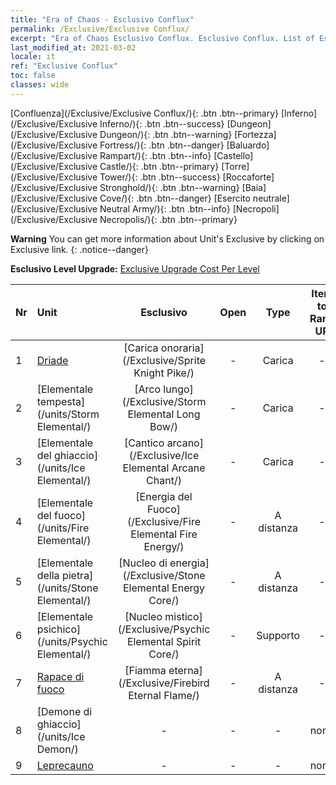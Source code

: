 ```yaml
---
title: "Era of Chaos - Esclusivo Conflux"
permalink: /Exclusive/Exclusive Conflux/
excerpt: "Era of Chaos Esclusivo Conflux. Esclusivo Conflux. List of Esclusivo Conflux in Era of Chaos"
last_modified_at: 2021-03-02
locale: it
ref: "Exclusive Conflux"
toc: false
classes: wide
---
```

 [Confluenza](/Exclusive/Exclusive Conflux/){: .btn .btn--primary} [Inferno](/Exclusive/Exclusive Inferno/){: .btn .btn--success} [Dungeon](/Exclusive/Exclusive Dungeon/){: .btn .btn--warning} [Fortezza](/Exclusive/Exclusive Fortress/){: .btn .btn--danger} [Baluardo](/Exclusive/Exclusive Rampart/){: .btn .btn--info} [Castello](/Exclusive/Exclusive Castle/){: .btn .btn--primary} [Torre](/Exclusive/Exclusive Tower/){: .btn .btn--success} [Roccaforte](/Exclusive/Exclusive Stronghold/){: .btn .btn--warning} [Baia](/Exclusive/Exclusive Cove/){: .btn .btn--danger} [Esercito neutrale](/Exclusive/Exclusive Neutral Army/){: .btn .btn--info} [Necropoli](/Exclusive/Exclusive Necropolis/){: .btn .btn--primary} 

**Warning** You can get more information about Unit's Exclusive by clicking on Exclusive link. 
{: .notice--danger}

 **Esclusivo Level Upgrade:** [Exclusive Upgrade Cost Per Level](/Exclusive/ExclusiveUpgradeCostPerLevel/)

  | Nr |         Unit        | Esclusivo | Open  |    Type   |  Item to Rank UP      |  Skin   |
  |:---|:--------------------|:-------------:|:-----:|:---------:|:---------------------:|:-------:|
  | 1  | [Driade](/units/Sprite/) | [Carica onoraria](/Exclusive/Sprite Knight Pike/) | - | Carica | - | - |
  | 2  | [Elementale tempesta](/units/Storm Elemental/) | [Arco lungo](/Exclusive/Storm Elemental Long Bow/) | - | Carica | - | - |
  | 3  | [Elementale del ghiaccio](/units/Ice Elemental/) | [Cantico arcano](/Exclusive/Ice Elemental Arcane Chant/) | - | Carica | - | - |
  | 4  | [Elementale del fuoco](/units/Fire Elemental/) | [Energia del Fuoco](/Exclusive/Fire Elemental Fire Energy/) | - | A distanza | - | - |
  | 5  | [Elementale della pietra](/units/Stone Elemental/) | [Nucleo di energia](/Exclusive/Stone Elemental Energy Core/) | - | A distanza | - | - |
  | 6  | [Elementale psichico](/units/Psychic Elemental/) | [Nucleo mistico](/Exclusive/Psychic Elemental Spirit Core/) | - | Supporto | - | - |
  | 7  | [Rapace di fuoco](/units/Firebird/) | [Fiamma eterna](/Exclusive/Firebird Eternal Flame/) | - | A distanza | - | - |
  | 8  | [Demone di ghiaccio](/units/Ice Demon/) | - | - | - | none | none |
  | 9  | [Leprecauno](/units/Leprechaun/) | - | - | - | none | none |
